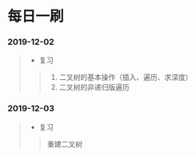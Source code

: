 <h1>每日一刷</h1>

### 2019-12-02
  > * 复习
  > > 1. 二叉树的基本操作（插入、遍历、求深度）
  > > 2. 二叉树的非递归版遍历

### 2019-12-03
  > * 复习
  > > 重建二叉树
